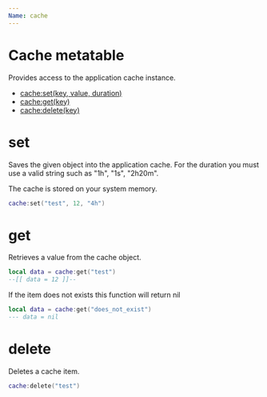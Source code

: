 ```yaml
---
Name: cache
---
```


# Cache metatable

Provides access to the application cache instance.

- [cache:set(key, value, duration)](#set)
- [cache:get(key)](#get)
- [cache:delete(key)](#delete)

# set

Saves the given object into the application cache. For the duration you must use a valid string such as "1h", "1s", "2h20m".

The cache is stored on your system memory.

```lua
cache:set("test", 12, "4h")
```

# get

Retrieves a value from the cache object.

```lua
local data = cache:get("test")
--[[ data = 12 ]]--
```

If the item does not exists this function will return nil

```lua
local data = cache:get("does_not_exist")
--- data = nil
```

# delete

Deletes a cache item.

```lua
cache:delete("test")
```